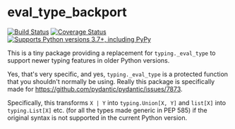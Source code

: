 # eval_type_backport

[![Build Status](https://github.com/alexmojaki/eval_type_backport/workflows/Tests/badge.svg)](https://github.com/alexmojaki/eval_type_backport/actions) [![Coverage Status](https://coveralls.io/repos/github/alexmojaki/eval_type_backport/badge.svg)](https://coveralls.io/github/alexmojaki/eval_type_backport) [![Supports Python versions 3.7+, including PyPy](https://img.shields.io/pypi/pyversions/eval_type_backport.svg)](https://pypi.python.org/pypi/eval_type_backport)

This is a tiny package providing a replacement for `typing._eval_type` to support newer typing features in older Python versions.

Yes, that's very specific, and yes, `typing._eval_type` is a protected function that you shouldn't normally be using. Really this package is specifically made for https://github.com/pydantic/pydantic/issues/7873.

Specifically, this transforms `X | Y` into `typing.Union[X, Y]`
and `list[X]` into `typing.List[X]` etc. (for all the types made generic in PEP 585)
if the original syntax is not supported in the current Python version.
